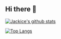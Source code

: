 ## Hi there 🥷

[![Jackice's github stats](https://github-readme-stats.vercel.app/api?username=jackice&count_private=true&show_icons=true)](https://github.com/jackice)

[![Top Langs](https://github-readme-stats.vercel.app/api/top-langs/?username=jackice)](https://github.com/jackice)
<!--
Here are some ideas to get you started:

- 🔭 I’m currently working on ...
- 🌱 I’m currently learning ...
- 👯 I’m looking to collaborate on ...
- 🤔 I’m looking for help with ...
- 💬 Ask me about ...
- 📫 How to reach me: ...
- 😄 Pronouns: ...
- ⚡ Fun fact: ...
-->
